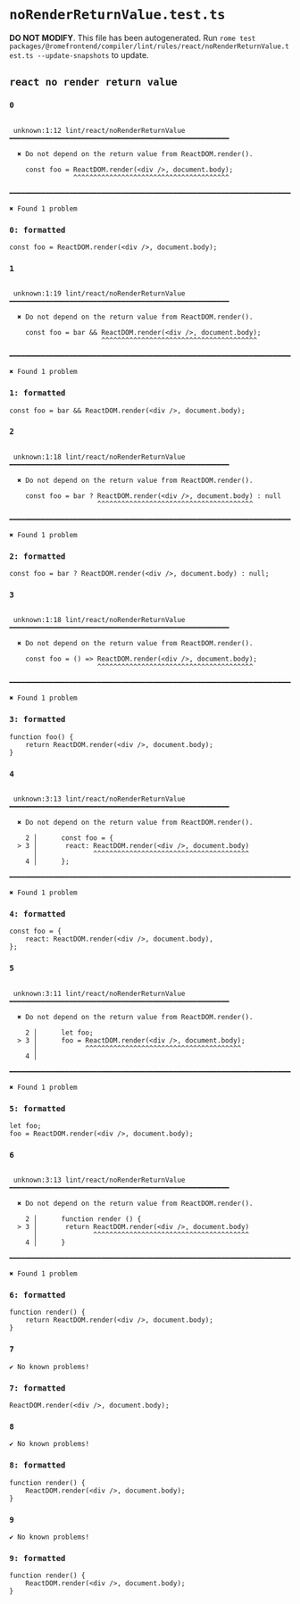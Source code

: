 # `noRenderReturnValue.test.ts`

**DO NOT MODIFY**. This file has been autogenerated. Run `rome test packages/@romefrontend/compiler/lint/rules/react/noRenderReturnValue.test.ts --update-snapshots` to update.

## `react no render return value`

### `0`

```

 unknown:1:12 lint/react/noRenderReturnValue ━━━━━━━━━━━━━━━━━━━━━━━━━━━━━━━━━━━━━━━━━━━━━━━━━━━━━━━

  ✖ Do not depend on the return value from ReactDOM.render().

    const foo = ReactDOM.render(<div />, document.body);
                ^^^^^^^^^^^^^^^^^^^^^^^^^^^^^^^^^^^^^^^

━━━━━━━━━━━━━━━━━━━━━━━━━━━━━━━━━━━━━━━━━━━━━━━━━━━━━━━━━━━━━━━━━━━━━━━━━━━━━━━━━━━━━━━━━━━━━━━━━━━━

✖ Found 1 problem

```

### `0: formatted`

```
const foo = ReactDOM.render(<div />, document.body);

```

### `1`

```

 unknown:1:19 lint/react/noRenderReturnValue ━━━━━━━━━━━━━━━━━━━━━━━━━━━━━━━━━━━━━━━━━━━━━━━━━━━━━━━

  ✖ Do not depend on the return value from ReactDOM.render().

    const foo = bar && ReactDOM.render(<div />, document.body);
                       ^^^^^^^^^^^^^^^^^^^^^^^^^^^^^^^^^^^^^^^

━━━━━━━━━━━━━━━━━━━━━━━━━━━━━━━━━━━━━━━━━━━━━━━━━━━━━━━━━━━━━━━━━━━━━━━━━━━━━━━━━━━━━━━━━━━━━━━━━━━━

✖ Found 1 problem

```

### `1: formatted`

```
const foo = bar && ReactDOM.render(<div />, document.body);

```

### `2`

```

 unknown:1:18 lint/react/noRenderReturnValue ━━━━━━━━━━━━━━━━━━━━━━━━━━━━━━━━━━━━━━━━━━━━━━━━━━━━━━━

  ✖ Do not depend on the return value from ReactDOM.render().

    const foo = bar ? ReactDOM.render(<div />, document.body) : null
                      ^^^^^^^^^^^^^^^^^^^^^^^^^^^^^^^^^^^^^^^

━━━━━━━━━━━━━━━━━━━━━━━━━━━━━━━━━━━━━━━━━━━━━━━━━━━━━━━━━━━━━━━━━━━━━━━━━━━━━━━━━━━━━━━━━━━━━━━━━━━━

✖ Found 1 problem

```

### `2: formatted`

```
const foo = bar ? ReactDOM.render(<div />, document.body) : null;

```

### `3`

```

 unknown:1:18 lint/react/noRenderReturnValue ━━━━━━━━━━━━━━━━━━━━━━━━━━━━━━━━━━━━━━━━━━━━━━━━━━━━━━━

  ✖ Do not depend on the return value from ReactDOM.render().

    const foo = () => ReactDOM.render(<div />, document.body);
                      ^^^^^^^^^^^^^^^^^^^^^^^^^^^^^^^^^^^^^^^

━━━━━━━━━━━━━━━━━━━━━━━━━━━━━━━━━━━━━━━━━━━━━━━━━━━━━━━━━━━━━━━━━━━━━━━━━━━━━━━━━━━━━━━━━━━━━━━━━━━━

✖ Found 1 problem

```

### `3: formatted`

```
function foo() {
	return ReactDOM.render(<div />, document.body);
}

```

### `4`

```

 unknown:3:13 lint/react/noRenderReturnValue ━━━━━━━━━━━━━━━━━━━━━━━━━━━━━━━━━━━━━━━━━━━━━━━━━━━━━━━

  ✖ Do not depend on the return value from ReactDOM.render().

    2 │      const foo = {
  > 3 │       react: ReactDOM.render(<div />, document.body)
      │              ^^^^^^^^^^^^^^^^^^^^^^^^^^^^^^^^^^^^^^^
    4 │      };

━━━━━━━━━━━━━━━━━━━━━━━━━━━━━━━━━━━━━━━━━━━━━━━━━━━━━━━━━━━━━━━━━━━━━━━━━━━━━━━━━━━━━━━━━━━━━━━━━━━━

✖ Found 1 problem

```

### `4: formatted`

```
const foo = {
	react: ReactDOM.render(<div />, document.body),
};

```

### `5`

```

 unknown:3:11 lint/react/noRenderReturnValue ━━━━━━━━━━━━━━━━━━━━━━━━━━━━━━━━━━━━━━━━━━━━━━━━━━━━━━━

  ✖ Do not depend on the return value from ReactDOM.render().

    2 │      let foo;
  > 3 │      foo = ReactDOM.render(<div />, document.body);
      │            ^^^^^^^^^^^^^^^^^^^^^^^^^^^^^^^^^^^^^^^
    4 │      

━━━━━━━━━━━━━━━━━━━━━━━━━━━━━━━━━━━━━━━━━━━━━━━━━━━━━━━━━━━━━━━━━━━━━━━━━━━━━━━━━━━━━━━━━━━━━━━━━━━━

✖ Found 1 problem

```

### `5: formatted`

```
let foo;
foo = ReactDOM.render(<div />, document.body);

```

### `6`

```

 unknown:3:13 lint/react/noRenderReturnValue ━━━━━━━━━━━━━━━━━━━━━━━━━━━━━━━━━━━━━━━━━━━━━━━━━━━━━━━

  ✖ Do not depend on the return value from ReactDOM.render().

    2 │      function render () {
  > 3 │       return ReactDOM.render(<div />, document.body)
      │              ^^^^^^^^^^^^^^^^^^^^^^^^^^^^^^^^^^^^^^^
    4 │      }

━━━━━━━━━━━━━━━━━━━━━━━━━━━━━━━━━━━━━━━━━━━━━━━━━━━━━━━━━━━━━━━━━━━━━━━━━━━━━━━━━━━━━━━━━━━━━━━━━━━━

✖ Found 1 problem

```

### `6: formatted`

```
function render() {
	return ReactDOM.render(<div />, document.body);
}

```

### `7`

```
✔ No known problems!

```

### `7: formatted`

```
ReactDOM.render(<div />, document.body);

```

### `8`

```
✔ No known problems!

```

### `8: formatted`

```
function render() {
	ReactDOM.render(<div />, document.body);
}

```

### `9`

```
✔ No known problems!

```

### `9: formatted`

```
function render() {
	ReactDOM.render(<div />, document.body);
}

```
